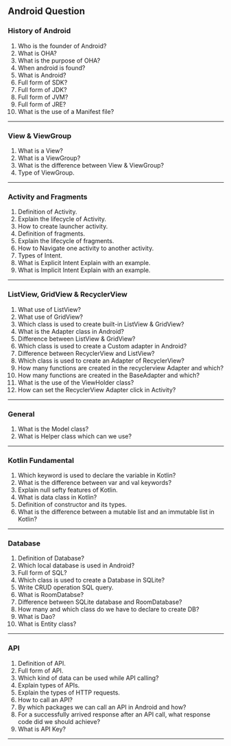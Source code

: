 ## Android Question

### History of Android

1. Who is the founder of Android?
2. What is OHA?
3. What is the purpose of OHA?
4. When android is found?
5. What is Android?
6. Full form of SDK?
7. Full form of JDK?
8. Full form of JVM?
9. Full form of JRE?
10. What is the use of a Manifest file?

---

### View & ViewGroup

1. What is a View?
2. What is a ViewGroup?
3. What is the difference between View & ViewGroup?
4. Type of ViewGroup.


---


### Activity and Fragments

1. Definition of Activity.
2. Explain the lifecycle of Activity.
3. How to create launcher activity.
4. Definition of fragments.
5. Explain the lifecycle of fragments.
6. How to Navigate one activity to another activity.
7. Types of Intent.
8. What is Explicit Intent  Explain with an example.
9. What is Implicit Intent Explain with an example.


---


### ListView, GridView & RecyclerView

1. What use of ListView?
2. What use of GridView?
3. Which class is used to create built-in ListView & GridView?
4. What is the Adapter class in Android?
5. Difference between ListView & GridView?
6. Which class is used to create a Custom adapter in Android?
7. Difference between RecyclerView and ListView?
8. Which class is used to create an Adapter of RecyclerView?
9. How many functions are created in the recyclerview Adapter and which?
10. How many functions are created in the BaseAdapter and which?
11. What is the use of the ViewHolder class?
12. How can set the RecyclerView Adapter click in Activity?


---


### General 

1. What is the Model class?
2. What is Helper class which can we use?


---


### Kotlin Fundamental 

1. Which keyword is used to declare the variable in Kotlin?
2. What is the difference between var and val keywords?
3. Explain null sefty features of Kotlin.
4. What is data class in Kotlin?
5. Definition of constructor and its types.
6. What is the difference between a mutable list and an immutable list in Kotlin?


---


### Database 

1. Definition of Database?
2. Which local database is used in Android?
3. Full form of SQL?
4. Which class is used to create a Database in SQLite?
5. Write CRUD operation SQL query.
6. What is RoomDatabse?
7. Difference between SQLite database and RoomDatabase?
8. How many and which class do we have to declare to create DB?
9. What is Dao?
10. What is Entity class?
    

---


### API

1. Definition of API.
2. Full form of API.
3. Which kind of data can be used while API calling?
4. Explain types of APIs.
5. Explain the types of HTTP requests.
6. How to call an API?
7. By which packages we can call an API in Android and how?
8. For a successfully arrived response after an API call, what response code did we should achieve?
9. What is API Key?


---





